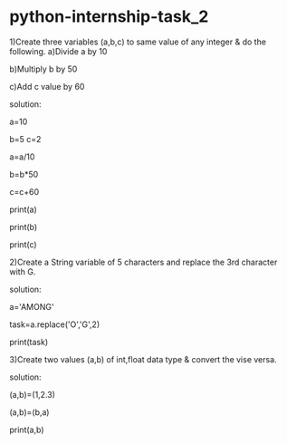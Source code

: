 # python-internship-task_2

1)Create three variables (a,b,c) to same value of any integer & do the following.
a)Divide a by 10

b)Multiply b by 50

c)Add c value by 60


solution:

a=10

b=5
c=2

a=a/10

b=b*50

c=c+60

print(a)

print(b)

print(c)

2)Create a String variable of 5 characters  and replace the 3rd character with G.

solution:

a='AMONG'

task=a.replace('O','G',2)

print(task)

3)Create two values (a,b) of int,float data type & convert the vise versa.

solution:

(a,b)=(1,2.3)

(a,b)=(b,a)

print(a,b)
